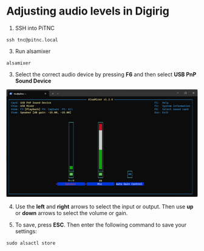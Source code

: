 # Adjusting audio levels in Digirig

1. SSH into PiTNC

```console
ssh tnc@pitnc.local
```

3. Run alsamixer

```console
alsamixer
```

3. Select the correct audio device by pressing **F6** and then select **USB PnP Sound Device**
<img src="alsamixer.png">

4. Use the **left** and **right** arrows to select the input or output. Then use **up** or **down** arrows to select the volume or gain.

5. To save, press **ESC**. Then enter the following command to save your settings:

```console
sudo alsactl store
```
